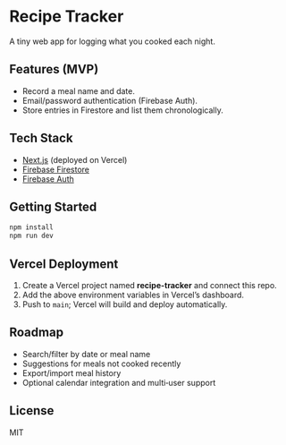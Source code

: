 # Recipe Tracker

A tiny web app for logging what you cooked each night.

## Features (MVP)
- Record a meal name and date.
- Email/password authentication (Firebase Auth).
- Store entries in Firestore and list them chronologically.

## Tech Stack
- [Next.js](https://nextjs.org/) (deployed on Vercel)
- [Firebase Firestore](https://firebase.google.com/docs/firestore)
- [Firebase Auth](https://firebase.google.com/docs/auth)

## Getting Started

```bash
npm install
npm run dev
```

## Vercel Deployment
1. Create a Vercel project named **recipe-tracker** and connect this repo.
2. Add the above environment variables in Vercel’s dashboard.
3. Push to `main`; Vercel will build and deploy automatically.

## Roadmap
- Search/filter by date or meal name  
- Suggestions for meals not cooked recently  
- Export/import meal history  
- Optional calendar integration and multi‑user support

## License
MIT
